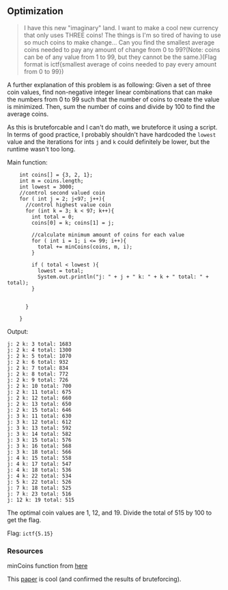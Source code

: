 ## Optimization
> I have this new "imaginary" land. I want to make a cool new currency that only uses THREE coins! The things is I'm so tired of having to use so much coins to make change... Can you find the smallest average coins needed to pay any amount of change from 0 to 99?(Note: coins can be of any value from 1 to 99, but they cannot be the same.)(Flag format is ictf{smallest average of coins needed to pay every amount from 0 to 99})

A further explanation of this problem is as following: Given a set of three coin values, find non-negative integer linear combinations that can make the numbers from 0 to 99 such that the number of coins to create the value is minimized. Then, sum the number of coins and divide by 100 to find the average coins.  

As this is bruteforcable and I can't do math, we bruteforce it using a script. In terms of good practice, I probably shouldn't have hardcoded the `lowest` value and the iterations for ints `j` and `k` could definitely be lower, but the runtime wasn't too long.


Main function:
```
    int coins[] = {3, 2, 1};
    int m = coins.length;
    int lowest = 3000;
    //control second valued coin
    for ( int j = 2; j<97; j++){
      //control highest value coin
      for (int k = 3; k < 97; k++){
        int total = 0;
        coins[0] = k; coins[1] = j;

        //calculate minimum amount of coins for each value
        for ( int i = 1; i <= 99; i++){
          total += minCoins(coins, m, i);  
        }
  
        if ( total < lowest ){
          lowest = total;
          System.out.println("j: " + j + " k: " + k + " total: " + total);
        }
      
      
      }
      
    }

```


Output:
```
j: 2 k: 3 total: 1683
j: 2 k: 4 total: 1300
j: 2 k: 5 total: 1070
j: 2 k: 6 total: 932
j: 2 k: 7 total: 834
j: 2 k: 8 total: 772
j: 2 k: 9 total: 726
j: 2 k: 10 total: 700
j: 2 k: 11 total: 675
j: 2 k: 12 total: 660
j: 2 k: 13 total: 650
j: 2 k: 15 total: 646
j: 3 k: 11 total: 630
j: 3 k: 12 total: 612
j: 3 k: 13 total: 592
j: 3 k: 14 total: 582
j: 3 k: 15 total: 576
j: 3 k: 16 total: 568
j: 3 k: 18 total: 566
j: 4 k: 15 total: 558
j: 4 k: 17 total: 547
j: 4 k: 18 total: 536
j: 4 k: 22 total: 534
j: 5 k: 22 total: 526
j: 7 k: 18 total: 525
j: 7 k: 23 total: 516
j: 12 k: 19 total: 515
```

The optimal coin values are 1, 12, and 19. Divide the total of 515 by 100 to get the flag.

Flag: `ictf{5.15}`


### Resources 
minCoins function from [here](https://www.geeksforgeeks.org/find-minimum-number-of-coins-that-make-a-change/)

This [paper](https://cs.uwaterloo.ca/~shallit/Papers/change2.pdf) is cool (and confirmed the results of bruteforcing).